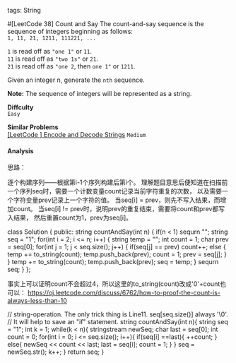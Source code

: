 tags: String 

#[LeetCode 38] Count and Say
The count-and-say sequence is the sequence of integers beginning as follows:  
`1, 11, 21, 1211, 111221, ...`

`1` is read off as `"one 1"` or `11`.  
`11` is read off as `"two 1s"` or `21`.  
`21` is read off as `"one 2`, then `one 1"` or `1211`.  

Given an integer n, generate the `nth` sequence.

**Note:** The sequence of integers will be represented as a string.

**Diffculty**  
`Easy`

**Similar Problems**  
[[LeetCode ] Encode and Decode Strings]() `Medium`


#### Analysis




思路：

逐个构建序列——根据第i-1个序列构建后第i个。
理解题目意思后便知道在扫描前一个序列seq时，需要一个计数变量count记录当前字符重复的次数，
以及需要一个字符变量prev记录上一个字符的值。
当seq[i] = prev，则先不写入结果，而增加count。
当seq[i] != prev时，说明prev的重复结束，需要将count和prev都写入结果，
然后重置count为1，prev为seq[i]。

class Solution {
public:
    string countAndSay(int n) {
        if(n < 1) sequrn "";
        string seq = "1";
        for(int i = 2; i <= n; i++) {
            string temp = "";
            int count = 1;
            char prev = seq[0];
            for(int j = 1; j < seq.size(); j++) {
                if(seq[j] == prev)
                    count++;
                else {
                    temp += to_string(count);
                    temp.push_back(prev);
                    count = 1;
                    prev = seq[j];
                }
            }
            temp += to_string(count);
            temp.push_back(prev);
            seq = temp;
        }
        sequrn seq;
    }
};

事实上可以证明count不会超过4，所以这里的to_string(count)改成'0'+count也可以： 
https://oj.leetcode.com/discuss/6762/how-to-proof-the-count-is-always-less-than-10


// string-operation. The only trick thing is Line11. seq[seq.size()] always '\0'.
// It will help to save an "if" statement.
string countAndSay(int n){
	string seq = "1";
	int k = 1;
	while(k < n){
		stringstream newSeq;
		char last = seq[0];
		int count = 0;
		for(int i = 0; i <= seq.size(); i++){
			if(seq[i] ==last){
				++count;
			}
			else{
				newSeq << count << last;
				last = seq[i];
				count = 1;
			}
		}
		seq = newSeq.str();
		k++;
	}
	return seq;
}